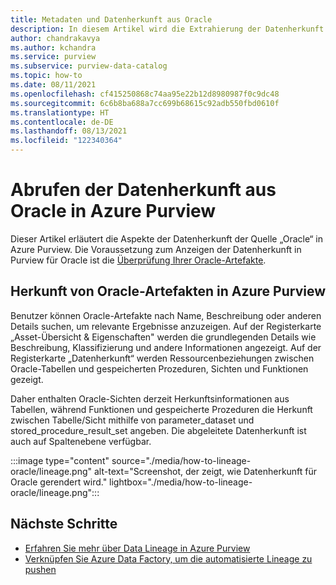 ```yaml
---
title: Metadaten und Datenherkunft aus Oracle
description: In diesem Artikel wird die Extrahierung der Datenherkunft aus der Quelle „Oracle“ beschrieben.
author: chandrakavya
ms.author: kchandra
ms.service: purview
ms.subservice: purview-data-catalog
ms.topic: how-to
ms.date: 08/11/2021
ms.openlocfilehash: cf415250868c74aa95e22b12d8980987f0c9dc48
ms.sourcegitcommit: 6c6b8ba688a7cc699b68615c92adb550fbd0610f
ms.translationtype: HT
ms.contentlocale: de-DE
ms.lasthandoff: 08/13/2021
ms.locfileid: "122340364"
---
```

# <a name="how-to-get-lineage-from-oracle-into-azure-purview"></a>Abrufen der Datenherkunft aus Oracle in Azure Purview

Dieser Artikel erläutert die Aspekte der Datenherkunft der Quelle „Oracle“ in Azure Purview. Die Voraussetzung zum Anzeigen der Datenherkunft in Purview für Oracle ist die [Überprüfung Ihrer Oracle-Artefakte](../purview/register-scan-oracle-source.md). 

## <a name="lineage-of-oracle-artifacts-in-azure-purview"></a>Herkunft von Oracle-Artefakten in Azure Purview

Benutzer können Oracle-Artefakte nach Name, Beschreibung oder anderen Details suchen, um relevante Ergebnisse anzuzeigen. Auf der Registerkarte „Asset-Übersicht & Eigenschaften" werden die grundlegenden Details wie Beschreibung, Klassifizierung und andere Informationen angezeigt. Auf der Registerkarte „Datenherkunft“ werden Ressourcenbeziehungen zwischen Oracle-Tabellen und gespeicherten Prozeduren, Sichten und Funktionen gezeigt. 

Daher enthalten Oracle-Sichten derzeit Herkunftsinformationen aus Tabellen, während Funktionen und gespeicherte Prozeduren die Herkunft zwischen Tabelle/Sicht mithilfe von parameter_dataset und stored_procedure_result_set angeben. Die abgeleitete Datenherkunft ist auch auf Spaltenebene verfügbar.

:::image type="content" source="./media/how-to-lineage-oracle/lineage.png" alt-text="Screenshot, der zeigt, wie Datenherkunft für Oracle gerendert wird." lightbox="./media/how-to-lineage-oracle/lineage.png":::


## <a name="next-steps"></a>Nächste Schritte

- [Erfahren Sie mehr über Data Lineage in Azure Purview](catalog-lineage-user-guide.md)
- [Verknüpfen Sie Azure Data Factory, um die automatisierte Lineage zu pushen](how-to-link-azure-data-factory.md)
